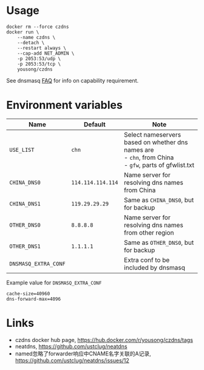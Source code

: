 # Usage

	docker rm --force czdns
	docker run \
		--name czdns \
		--detach \
		--restart always \
		--cap-add NET_ADMIN \
		-p 2053:53/udp \
		-p 2053:53/tcp \
		yousong/czdns

See dnsmasq [FAQ](http://thekelleys.org.uk/dnsmasq/docs/FAQ) for info on capability requirement.

# Environment variables

| Name                 | Default           | Note                                                                                                              |
| ----                 | -------           | ----                                                                                                              |
| `USE_LIST`           | `chn`             | Select nameservers based on whether dns names are<br>  - `chn`, from China<br>  - `gfw`, parts of gfwlist.txt<br> |
| `CHINA_DNS0`         | `114.114.114.114` | Name server for resolving dns names from China                                                                    |
| `CHINA_DNS1`         | `119.29.29.29`    | Same as `CHINA_DNS0`, but for backup                                                                              |
| `OTHER_DNS0`         | `8.8.8.8`         | Name server for resolving dns names from other region                                                             |
| `OTHER_DNS1`         | `1.1.1.1`         | Same as `OTHER_DNS0`, but for backup                                                                              |
| `DNSMASQ_EXTRA_CONF` |                   | Extra conf to be included by dnsmasq                                                                              |

Example value for `DNSMASQ_EXTRA_CONF`

    cache-size=40960
    dns-forward-max=4096

# Links

- czdns docker hub page, https://hub.docker.com/r/yousong/czdns/tags
- neatdns, https://github.com/ustclug/neatdns
- named忽略了forwarder响应中CNAME名字关联的A记录, https://github.com/ustclug/neatdns/issues/12
